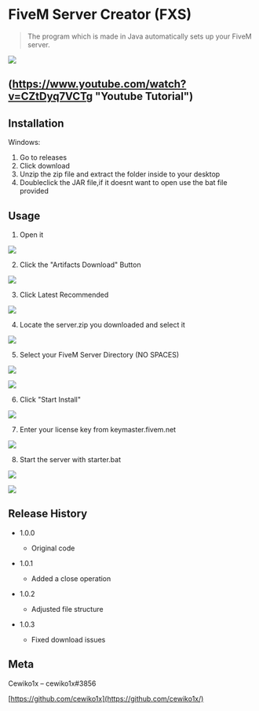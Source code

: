 # FiveM Server Creator (FXS)
> The program which is made in Java automatically sets up your FiveM server.

![](images/header.png)

## (https://www.youtube.com/watch?v=CZtDyq7VCTg "Youtube Tutorial")

## Installation

Windows:

1. Go to releases
2. Click download
3. Unzip the zip file and extract the folder inside to your desktop
4. Doubleclick the JAR file,if it doesnt want to open use the bat file provided

## Usage

1. Open it

![](images/header.png)

2. Click the "Artifacts Download" Button

![](images/dl-artifacts.png)

3. Click Latest Recommended

![](images/dl-artifacts-web.png)

4. Locate the server.zip you downloaded and select it

![](images/select-artifacts.png)

5. Select your FiveM Server Directory (NO SPACES)

![](images/select-fivemdirectory.png)

![](images/empty-folder.png)

6. Click "Start Install"

![](images/start-install.png)

7. Enter your license key from keymaster.fivem.net

![](images/input-license.png)

8. Start the server with starter.bat

![](images/starter.png)

![](console.png)

## Release History

* 1.0.0
    * Original code

* 1.0.1
    * Added a close operation
    
* 1.0.2
    * Adjusted file structure
    
* 1.0.3
    * Fixed download issues


## Meta


Cewiko1x – cewiko1x#3856

[https://github.com/cewiko1x](https://github.com/cewiko1x/)

<!-- Markdown link & img dfn's -->
[npm-image]: https://img.shields.io/npm/v/datadog-metrics.svg?style=flat-square
[npm-url]: https://npmjs.org/package/datadog-metrics
[npm-downloads]: https://img.shields.io/npm/dm/datadog-metrics.svg?style=flat-square
[travis-image]: https://img.shields.io/travis/dbader/node-datadog-metrics/master.svg?style=flat-square
[travis-url]: https://travis-ci.org/dbader/node-datadog-metrics
[wiki]: https://github.com/yourname/yourproject/wiki
